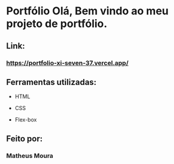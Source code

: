 # Portfólio  Olá, Bem vindo ao meu projeto de portfólio.

## Link:

### https://portfolio-xi-seven-37.vercel.app/

## Ferramentas utilizadas:

* HTML

* CSS

* Flex-box

## Feito por:

### Matheus Moura
